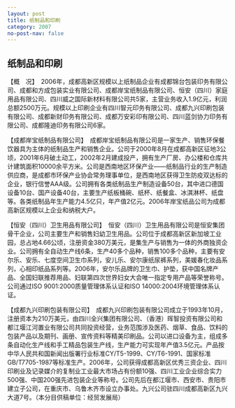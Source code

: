 ```yaml
---
layout: post
title: 纸制品和印刷
category: 2007
no-post-nav: false
---
```


## 纸制品和印刷

【概　况】　2006年，成都高新区规模以上纸制品企业有成都锦台包装印务有限公司、成都和方成包装实业有限公司、成都岸宝纸制品有限公司、恒安（四川）家庭用品有限公司、四川威之国际新材料有限公司共5家，主营业务收入1.9亿元，利润总额2500万元。规模以上印刷企业有四川智元印务有限公司、成都九兴印刷包装有限公司、成都新财印务有限公司、成都万安彩印有限公司、四川蓝剑协力印务有限公司、成都隆迪印务有限公司6家。

【成都岸宝纸制品有限公司】　成都岸宝纸制品有限公司是一家生产、销售环保餐饮器具为主体的纸制品生产和销售企业。公司于2000年8月在成都高新区征地3公顷，2001年6月破土动工，2002年2月建成投产，拥有生产厂房、办公楼和仓库共计建筑面积10000余平方米。公司是西南地区环保产业——纸制品行业的生产制造供应商，是成都市环保产业协会常务理事单位，是西南地区获得卫生防疫双达标的企业，银行信誉AAA级。公司拥有各类纸制品生产制造设备50台，其中进口德国设备10台、国产设备40台，主要生产纸板桶碗、纸杯、纸餐盒、冰淇淋杯、纸盘等。各类纸制品年生产能力4.5亿只，年产值2亿元。2006年岸宝纸品公司为成都高新区规模以上企业和纳税大户。

【恒安（四川）卫生用品有限公司】　恒安（四川）卫生用品有限公司是恒安集团骨干企业，公司主要生产和销售妇幼卫生用品。公司位于成都高新区新加坡工业园，总占地4.66公顷，注册资金380万美元，是集生产与销售为一体的外商独资企业。公司拥有全自动生产线6条，生产40多个品种，销售100多个品种，主要有安尔乐、安乐、七度空间卫生巾系列，安儿乐、安尔康纸尿裤系列，美媛春化妆品系列，心相印纸品系列等。2006年，安尔乐品牌的卫生巾、护垫，获中国名牌产品、全国妇联推荐用品、妇联第四次世界妇女大会唯一指定专用产品等荣誉称号。公司通过ISO 9001∶2000质量管理体系认证和ISO 14000∶2004环境管理体系认证。

【成都九兴印刷包装有限公司】　成都九兴印刷包装有限公司成立于1993年10月，注册资本为210万美元，由四川全兴集团有限公司、（香港）晖智投资有限公司和都江堰江河置业有限公司共同投资经营，业务范围涉及医药、烟草、食品、饮料的包装产品以及期刊、画册、宣传资料等精美印刷品。公司以进口设备为主，组成多条自动化生产线和手工精品包装生产线，生产能力可实现年产值3.5亿元。产品按中华人民共和国新闻出版署行业标准CY/T5-1999、CY/T6-1991、国家标准GB/T7705-1987等标准生产。2006年，公司获得成都高新区优秀三资企业、四川印刷业及记录媒介的复制业工业最大市场占有份额10强、四川工业企业综合实力500强、中国200强先进包装企业等称号。公司先后在都江堰市、西安市、贵阳市建立子公司，在重庆市、乌鲁木齐市设立办事处。九兴公司驻四川成都高新区九兴大道7号。（本分目供稿单位：经贸发展局）
